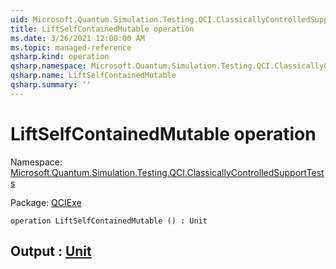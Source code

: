 ```yaml
---
uid: Microsoft.Quantum.Simulation.Testing.QCI.ClassicallyControlledSupportTests.LiftSelfContainedMutable
title: LiftSelfContainedMutable operation
ms.date: 3/26/2021 12:00:00 AM
ms.topic: managed-reference
qsharp.kind: operation
qsharp.namespace: Microsoft.Quantum.Simulation.Testing.QCI.ClassicallyControlledSupportTests
qsharp.name: LiftSelfContainedMutable
qsharp.summary: ''
---
```


# LiftSelfContainedMutable operation

Namespace: [Microsoft.Quantum.Simulation.Testing.QCI.ClassicallyControlledSupportTests](xref:Microsoft.Quantum.Simulation.Testing.QCI.ClassicallyControlledSupportTests)

Package: [QCIExe](https://nuget.org/packages/QCIExe)




```qsharp
operation LiftSelfContainedMutable () : Unit
```


## Output : [Unit](xref:microsoft.quantum.lang-ref.unit)

